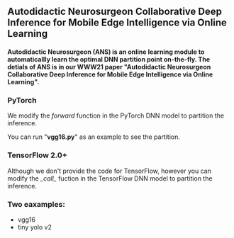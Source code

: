 ## Autodidactic Neurosurgeon Collaborative Deep Inference for Mobile Edge Intelligence via Online Learning
#### Autodidactic Neurosurgeon (ANS) is an online learning module to automaticallly learn the optimal DNN partition point on-the-fly. The detials of ANS is in our WWW21 paper "Autodidactic Neurosurgeon Collaborative Deep Inference for Mobile Edge Intelligence via Online Learning".

### PyTorch
We modify the *forward* function in the PyTorch DNN model to partition the inference.

You can run "**vgg16.py**" as an example to see the partition.

### TensorFlow 2.0+
Although we don't provide the code for TensorFlow, however you can modify the *\__call\__* fuction in the TensorFlow DNN model to partition the inference.

### Two eaxamples:
- vgg16
- tiny yolo v2
